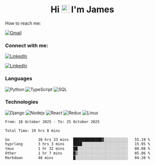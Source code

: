 <h1 align="center">
Hi <img src="https://media.giphy.com/media/hvRJCLFzcasrR4ia7z/giphy.gif" width="25px"> I'm James
</h1>

How to reach me:

<a href="mailto:NjihiaKiongo@gmail.com">

![Gmail](https://img.shields.io/badge/%20NjihiaKiongo@gmail.com%20-000?style=for-the-badge&logo=Gmail)

</a>

<h3 align="left">Connect with me:</h3>
<a href="https://www.linkedin.com/in/jameskiongo/">
  
![LinkedIn](https://img.shields.io/badge/%20LinkedIn%20-000?style=for-the-badge&logo=LinkedIn)
  
</a>

<a href="https://kiongo.vercel.app/" target="_blank">
  
![LinkedIn](https://img.shields.io/badge/%20Portfolio%20-000?style=for-the-badge&logo=LinkedIn)

</a>




### Languages

![Python](https://img.shields.io/badge/%20Python%20-000?style=for-the-badge&logo=Python)
![TypeScript](https://img.shields.io/badge/%20TypeScript%20-000?style=for-the-badge&logo=TypeScript)
![SQL](https://img.shields.io/badge/%20SQL%20-000?style=for-the-badge&logo=MySQL)



### Technologies

![Django](https://img.shields.io/badge/%20Django%20-000?style=for-the-badge&logo=Django)
![Nodejs](https://img.shields.io/badge/%20Node.js%20-000?style=for-the-badge&logo=Node.js)
![React](https://img.shields.io/badge/%20React%20-000?style=for-the-badge&logo=React)
![Redux](https://img.shields.io/badge/%20Redux%20-000?style=for-the-badge&logo=Redux)
![Linux](https://img.shields.io/badge/%20Linux%20-000?style=for-the-badge&logo=Linux)

<!--START_SECTION:waka-->

```txt
From: 18 October 2025 - To: 25 October 2025

Total Time: 19 hrs 8 mins

Go             10 hrs 33 mins  █████████████▓░░░░░░░░░░░   55.19 %
hyprlang       3 hrs 3 mins    ████░░░░░░░░░░░░░░░░░░░░░   15.95 %
tmux           1 hr 32 mins    ██░░░░░░░░░░░░░░░░░░░░░░░   08.08 %
Other          1 hr 7 mins     █▒░░░░░░░░░░░░░░░░░░░░░░░   05.86 %
Markdown       48 mins         █░░░░░░░░░░░░░░░░░░░░░░░░   04.20 %
```

<!--END_SECTION:waka-->






